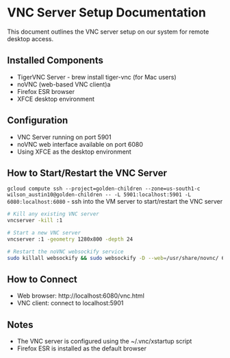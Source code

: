 # VNC Server Setup Documentation

This document outlines the VNC server setup on our system for remote desktop access.

## Installed Components
- TigerVNC Server - brew install tiger-vnc (for Mac users)
- noVNC (web-based VNC client)a
- Firefox ESR browser
- XFCE desktop environment

## Configuration
- VNC Server running on port 5901
- noVNC web interface available on port 6080
- Using XFCE as the desktop environment

## How to Start/Restart the VNC Server

`gcloud compute ssh --project=golden-children --zone=us-south1-c wilson_austin10@golden-children -- -L 5901:localhost:5901 -L 6080:localhost:6080` - ssh into the VM server to start/restart the VNC server

```bash
# Kill any existing VNC server
vncserver -kill :1

# Start a new VNC server
vncserver :1 -geometry 1280x800 -depth 24

# Restart the noVNC websockify service
sudo killall websockify && sudo websockify -D --web=/usr/share/novnc/ 6080 localhost:5901
```

## How to Connect
- Web browser: http://localhost:6080/vnc.html
- VNC client: connect to localhost:5901

## Notes
- The VNC server is configured using the ~/.vnc/xstartup script
- Firefox ESR is installed as the default browser
